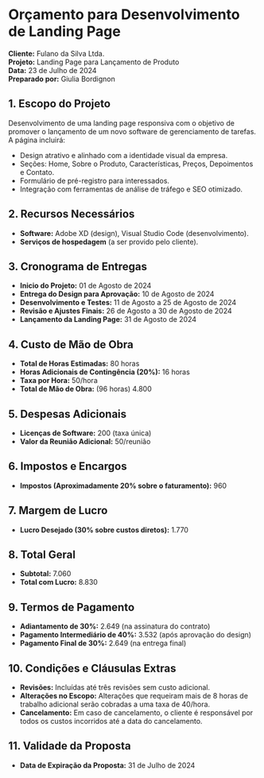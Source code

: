 # Orçamento para Desenvolvimento de Landing Page

**Cliente:** Fulano da Silva Ltda.  
**Projeto:** Landing Page para Lançamento de Produto  
**Data:** 23 de Julho de 2024  
**Preparado por:** Giulia Bordignon 

## 1. Escopo do Projeto
Desenvolvimento de uma landing page responsiva com o objetivo de promover o lançamento de um novo software de gerenciamento de tarefas. A página incluirá:

- Design atrativo e alinhado com a identidade visual da empresa.
- Seções: Home, Sobre o Produto, Características, Preços, Depoimentos e Contato.
- Formulário de pré-registro para interessados.
- Integração com ferramentas de análise de tráfego e SEO otimizado.

## 2. Recursos Necessários
- **Software:** Adobe XD (design), Visual Studio Code (desenvolvimento).
- **Serviços de hospedagem** (a ser provido pelo cliente).

## 3. Cronograma de Entregas
- **Inicio do Projeto:** 01 de Agosto de 2024
- **Entrega do Design para Aprovação:** 10 de Agosto de 2024
- **Desenvolvimento e Testes:** 11 de Agosto a 25 de Agosto de 2024
- **Revisão e Ajustes Finais:** 26 de Agosto a 30 de Agosto de 2024
- **Lançamento da Landing Page:** 31 de Agosto de 2024

## 4. Custo de Mão de Obra
- **Total de Horas Estimadas:** 80 horas
- **Horas Adicionais de Contingência (20%):** 16 horas
- **Taxa por Hora:** 50/hora
- **Total de Mão de Obra:** (96 horas) 4.800

## 5. Despesas Adicionais
- **Licenças de Software:** 200 (taxa única)
- **Valor da Reunião Adicional:** 50/reunião

## 6. Impostos e Encargos
- **Impostos (Aproximadamente 20% sobre o faturamento):** 960

## 7. Margem de Lucro
- **Lucro Desejado (30% sobre custos diretos):** 1.770

## 8. Total Geral
- **Subtotal:** 7.060
- **Total com Lucro:** 8.830

## 9. Termos de Pagamento
- **Adiantamento de 30%:** 2.649 (na assinatura do contrato)
- **Pagamento Intermediário de 40%:** 3.532 (após aprovação do design)
- **Pagamento Final de 30%:** 2.649 (na entrega final)

## 10. Condições e Cláusulas Extras
- **Revisões:** Incluídas até três revisões sem custo adicional.
- **Alterações no Escopo:** Alterações que requeiram mais de 8 horas de trabalho adicional serão cobradas a uma taxa de 40/hora.
- **Cancelamento:** Em caso de cancelamento, o cliente é responsável por todos os custos incorridos até a data do cancelamento.

## 11. Validade da Proposta
- **Data de Expiração da Proposta:** 31 de Julho de 2024
